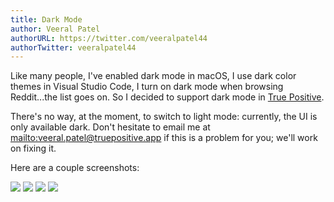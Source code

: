 ```yaml
---
title: Dark Mode
author: Veeral Patel
authorURL: https://twitter.com/veeralpatel44
authorTwitter: veeralpatel44
---
```


Like many people, I've enabled dark mode in macOS, I use dark color themes in Visual Studio Code, I turn on dark mode when browsing Reddit...the list goes on. So I decided to support dark mode in [True Positive](https://truepositive.app).

There's no way, at the moment, to switch to light mode: currently, the UI is only available dark. Don't hesitate to email me at [mailto:veeral.patel@truepositive.app](veeral.patel@truepositive.app) if this is a problem for you; we'll work on fixing it.

Here are a couple screenshots:

![](https://storage.googleapis.com/tp_landing_page_videos/dark1.png)
![](https://storage.googleapis.com/tp_landing_page_videos/dark2.png)
![](https://storage.googleapis.com/tp_landing_page_videos/dark3.png)
![](https://storage.googleapis.com/tp_landing_page_videos/dark4.png)

